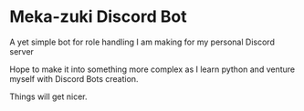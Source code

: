# Meka-zuki Discord Bot

A yet simple bot for role handling I am making for my personal Discord server

Hope to make it into something more complex as I learn python and venture myself with Discord Bots creation.


Things will get nicer.
